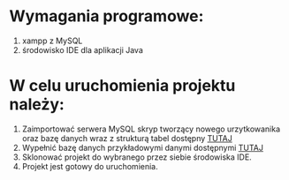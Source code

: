 # Wymagania programowe:
1. xampp z MySQL
2. środowisko IDE dla aplikacji Java

# W celu uruchomienia projektu należy:
1. Zaimportować serwera MySQL skryp tworzący nowego urzytkowanika oraz bazę danych wraz z strukturą tabel dostępny [TUTAJ](https://github.com/BOK3R/Pizza-Pub/blob/master/Database/initdatabase.sql)
2. Wypełnić bazę danych przykładowymi danymi dostępnymi [TUTAJ](https://github.com/BOK3R/Pizza-Pub/blob/master/Database/Example%20data.sql)
3. Sklonować projekt do wybranego przez siebie środowiska IDE.
4. Projekt jest gotowy do uruchomienia.
